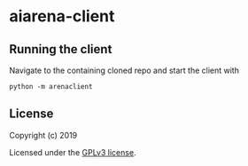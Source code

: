 # aiarena-client
## Running the client
Navigate to the containing cloned repo and start the client with
```
python -m arenaclient
```

## License

Copyright (c) 2019

Licensed under the [GPLv3 license](LICENSE).